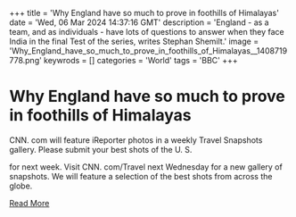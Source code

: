 +++
title = 'Why England have so much to prove in foothills of Himalayas'
date = 'Wed, 06 Mar 2024 14:37:16 GMT'
description = 'England - as a team, and as individuals - have lots of questions to answer when they face India in the final Test of the series, writes Stephan Shemilt.'
image = 'Why_England_have_so_much_to_prove_in_foothills_of_Himalayas__1408719778.png'
keywrods =  []
categories = 'World'
tags = 'BBC'
+++

# Why England have so much to prove in foothills of Himalayas

CNN.
com will feature iReporter photos in a weekly Travel Snapshots gallery.
Please submit your best shots of the U.
S.

for next week.
Visit CNN.
com/Travel next Wednesday for a new gallery of snapshots.
We will feature a selection of the best shots from across the globe.


[Read More](https://www.bbc.co.uk/sport/cricket/68492376)
